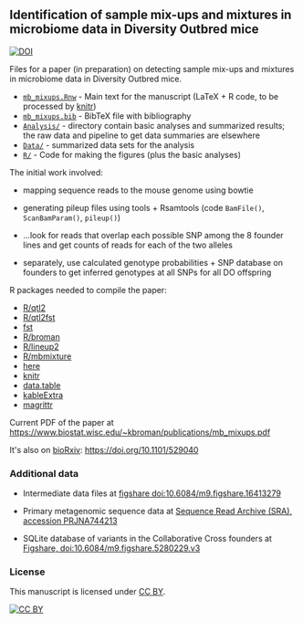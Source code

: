 ## Identification of sample mix-ups and mixtures in microbiome data in Diversity Outbred mice

[![DOI](https://zenodo.org/badge/161683290.svg)](https://zenodo.org/badge/latestdoi/161683290)

Files for a paper (in preparation) on detecting sample mix-ups and
mixtures in microbiome data in Diversity Outbred mice.

- [`mb_mixups.Rnw`](mb_mixups.Rnw) - Main text for the manuscript
  (LaTeX + R code, to be processed by [knitr](https://yihui.org/knitr/))
- [`mb_mixups.bib`](mb_mixups.bib) - BibTeX file with bibliography
- [`Analysis/`](Analysis/) - directory contain basic analyses and
  summarized results; the raw data and pipeline to get data summaries
  are elsewhere
- [`Data/`](Data/) - summarized data sets for the analysis
- [`R/`](R/) - Code for making the figures (plus the basic analyses)

The initial work involved:

- mapping sequence reads to the mouse genome using bowtie

- generating pileup files using tools + Rsamtools
  (code `BamFile()`, `ScanBamParam()`, `pileup()`)

- ...look for reads that overlap each possible SNP among the 8
  founder lines and get counts of reads for each of the two alleles

- separately, use calculated genotype probabilities + SNP database
  on founders to get inferred genotypes at all SNPs for all DO
  offspring

R packages needed to compile the paper:

- [R/qtl2](https://kbroman.org/qtl2)
- [R/qtl2fst](https://github.com/rqtl/qtl2fst)
- [fst](http://www.fstpackage.org)
- [R/broman](https://github.com/kbroman/broman)
- [R/lineup2](https://github.com/kbroman/lineup2)
- [R/mbmixture](https://github.com/kbroman/mbmixture)
- [here](https://here.r-lib.org)
- [knitr](https://yihui.org/knitr/)
- [data.table](https://r-datatable.com/)
- [kableExtra](http://haozhu233.github.io/kableExtra/)
- [magrittr](https://magrittr.tidyverse.org/)


Current PDF of the paper at <https://www.biostat.wisc.edu/~kbroman/publications/mb_mixups.pdf>

It's also on [bioRxiv](https://www.biorxiv.org): <https://doi.org/10.1101/529040>


### Additional data

- Intermediate data files at [figshare
  doi:10.6084/m9.figshare.16413279](https://doi.org/10.6084/m9.figshare.16413279)

- Primary metagenomic sequence data at [Sequence Read Archive (SRA),
  accession
  PRJNA744213](https://www.ncbi.nlm.nih.gov/bioproject/PRJNA744213)

- SQLite database of variants in the Collaborative Cross founders at
  [Figshare, doi:10.6084/m9.figshare.5280229.v3](https://doi.org/10.6084/m9.figshare.5280229.v3)


### License

This manuscript is licensed under [CC BY](https://creativecommons.org/licenses/by/3.0/).

[![CC BY](https://i.creativecommons.org/l/by/3.0/88x31.png)](https://creativecommons.org/licenses/by/3.0/)
